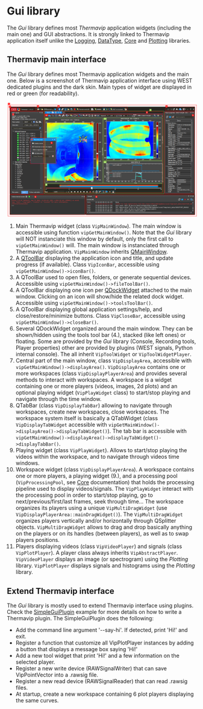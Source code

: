 

# Gui library

The *Gui* library defines most *Thermavip* application widgets (including the main one) and GUI abstractions. It is strongly linked to Thermavip application itself unlike the [Logging](logging.md), [DataType](datatype.md), [Core](core.md) and [Plotting](plotting.md) libraries.


## Thermavip main interface

The *Gui* library defines most Thermavip application widgets and the main one. Below is a screenshot of Thermavip application interface using WEST dedicated plugins and the dark skin.
Main types of widget are displayed in red or green (for readability).

![main_interface_annotated](images/main_interface_annotated.png)


1.	Main Thermavip widget (class `VipMainWindow`). The main window is accessible using function `vipGetMainWindow()`.
	Note that the *Gui* library will NOT instanciate this window by default, only the first call to `vipGetMainWindow()` will.
	The main window is instanciated through Thermavip application.
	`VipMainWindow` inherits [QMainWindow](https://doc.qt.io/qt-6/qmainwindow.html).
2.	A [QToolBar](https://doc.qt.io/qt-6/qtoolbar.html) displaying the application icon and title, and update progress (if available). Class `VipIconBar`, accessible using `vipGetMainWindow()->iconBar()`.
3.	A QToolBar used to open files, folders, or generate sequential devices. Accessible using `vipGetMainWindow()->fileToolBar()`.
4.	A QToolBar displaying one icon per [QDockWidget](https://doc.qt.io/qt-6/qdockwidget.html) attached to the main window.
	Clicking on an icon will show/hide the related dock widget. Accessible using `vipGetMainWindow()->toolsToolBar()`.
5.	A QToolBar displaying global application settings/help, and close/restore/minimize buttons. Class `VipCloseBar`, accessible using `vipGetMainWindow()->closeBar()`.
6.	Several QDockWidget organized around the main window. They can be shown/hidden using the tools tool bar (4.), stacked (like left ones) or floating.
	Some are provided by the *Gui* library (Console, Recording tools, Player properties) other are provided by plugins (WEST signals, Python internal console).
	The all inherit `VipToolWidget` or `VipToolWidgetPlayer`.
7.	Central part of the main window, class `VipDisplayArea`, accessible with `vipGetMainWindow()->displayArea()`.
	`VipDisplayArea` contains one or more workspaces (class `VipDisplayPlayerArea`) and provides several methods to interact with workspaces.
	A workspace is a widget containing one or more players (videos, images, 2d plots) and an optional playing widget (`VipPlayWidget` class) to start/stop playing and navigate through the time window.
8.	QTabBar (class `VipDisplayTabBar`) allowing to navigate through workspaces, create new workspaces, close workspaces.
	The workspace system itself is basically a QTabWidget (class `VipDisplayTabWidget` accessible with `vipGetMainWindow()->displayArea()->displayTabWidget()`).
	The tab bar is accessible with `vipGetMainWindow()->displayArea()->displayTabWidget()->displayTabBar()`.
9.	Playing widget (class `VipPlayWidget`). Allows to start/stop playing the videos within the workspace, and to navigate through videos time windows.
10.	Workspace widget (class `VipDisplayPlayerArea`). A workspace contains one or more players, a playing widget (9.), and a processing pool (`VipProcessingPool`, see [Core](core.md) documentation) that holds the processing pipeline used to display videos/signals.
	The `VipPlayWidget` interact with the processing pool in order to start/stop playing, go to next/previous/first/last frames, seek through time...
	The workspace organizes its players using a unique `VipMultiDragWidget` (use `VipDisplayPlayerArea::mainDragWidget()`). The `VipMultiDragWidget` organizes players vertically and/or horizontally through QSplitter objects.
	`VipMultiDragWidget` allows to drag and drop basically anything on the players or on its handles (between players), as well as to swap players positions.
11.	Players displaying videos (class `VipVideoPlayer`) and signals (class `VipPlotPlayer`). 
	A player class always inherits `VipAbstractPlayer`. `VipVideoPlayer` displays an image (or spectrogram) using the *Plotting* library. `VipPlotPlayer` displays signals and histograms using the *Plotting* library.


## Extend Thermavip interface

The *Gui* library is mostly used to extend Thermavip interface using plugins.
Check the [SimpleGuiPlugin](../src/Tests/Gui/SimpleGuiPlugin) example for more details on how to write a Thermavip plugin.
The SimpleGuiPlugin does the following:

-	Add the command line argument '--say-hi'. If detected, print 'Hi!' and exit.
-	Register a function that customize all VipPlotPlayer instances by adding a button that displays a message box saying 'Hi!'
-	Add a new tool widget that print 'Hi!' and a few information on the selected player.
-	Register a new write device (RAWSignalWriter) that can save VipPointVector into a .rawsig file.
-	Register a new read device (RAWSignalReader) that can read .rawsig files.
-	At startup, create a new workspace containing 6 plot players displaying the same curves.
